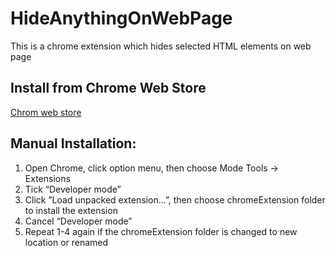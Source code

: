 # HideAnythingOnWebPage
This is a chrome extension which hides selected HTML elements on web page

## Install from Chrome Web Store
[Chrom web store](https://chrome.google.com/webstore/detail/hide-anything-on-web-page/elhdobicpainkehfdppllipnlompaenm?hl=en-US&gl=US)

## Manual Installation:
1. Open Chrome, click option menu, then choose Mode Tools -> Extensions
2. Tick “Developer mode”
3. Click ”Load unpacked extension…”, then choose chromeExtension folder to install the extension
4. Cancel “Developer mode”
5. Repeat 1-4 again if the chromeExtension folder is changed to new location or renamed

